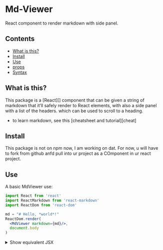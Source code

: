 

# Md-Viewer


React component to render markdown with side panel.


## Contents

*   [What is this?](#what-is-this)
*   [Install](#install)
*   [Use](#use)
*   [props](#props)
*   [Syntax](#syntax)

## What is this?

This package is a [React][] component that can be given a string of markdown
that it’ll safely render to React elements, with also a side panel with a list of the headers. which can be used to scroll to a heading. 

*   to learn markdown, see this [cheatsheet and tutorial][cheat]


## Install

This package is not on npm now, I am working on dat. 
For now, u will have to fork from github anfd pull into ur project as a COmponent in ur react project.


## Use

A basic MdViewer use:

```jsx
import React from 'react'
import ReactMarkdown from 'react-markdown'
import ReactDom from 'react-dom'

md = "# Hello, *world*!"
ReactDom.render(
  <MdViewer markdown={md}/>,
  document.body
)

```


<details>
<summary>Show equivalent JSX</summary>

```jsx
<h1>
  Hello, <em>world</em>!
</h1>
```


## `props`

*   `markdown` (`string`, default: `''`)\
    markdown to parse
*   `isMobile` (`boolean`, default: `false`)\
    if true, no side panel, just react page
    (`data-sourcepos="3:1-3:13"`)
*   `right` (`boolean`, default: `false`)\
    if true, side panel is at right, else left
    (`sourcePosition: {start: {line: 3, column: 1}, end:…}`)
*   `width` (`boolean`, default: `50`)\
    width for images in markdown

    
## Syntax

`react-markdown` follows CommonMark, which standardizes the differences between
markdown implementations, by default.
Some syntax extensions are supported through plugins.

We use [`micromark`][micromark] under the hood for our parsing.
See its documentation for more information on markdown, CommonMark, and
extensions.
